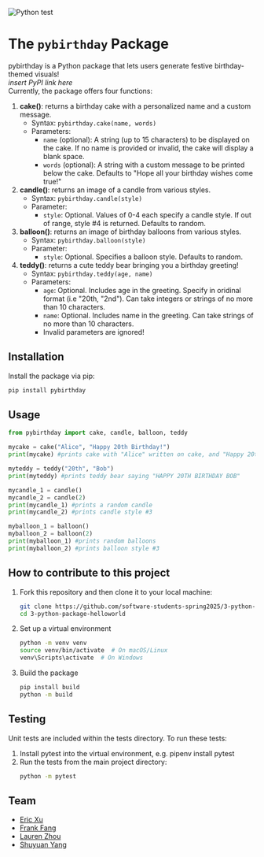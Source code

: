 ![Python test](https://github.com/software-students-spring2025/3-python-package-helloworld/actions/workflows/ci.yml/badge.svg)

# The `pybirthday` Package

pybirthday is a Python package that lets users generate festive birthday-themed visuals!  
*insert PyPI link here*  
Currently, the package offers four functions:
1. **cake()**: returns a birthday cake with a personalized name and a custom message.
   - Syntax: `pybirthday.cake(name, words)`
   - Parameters:
     - `name` (optional): A string (up to 15 characters) to be displayed on the cake. If no name is provided or invalid, the cake will display a blank space.
     - `words` (optional): A string with a custom message to be printed below the cake. Defaults to "Hope all your birthday wishes come true!"
2. **candle()**: returns an image of a candle from various styles.
   - Syntax: `pybirthday.candle(style)`
   - Parameter:
     - `style`: Optional. Values of 0-4 each specify a candle style. If out of range, style #4 is returned. Defaults to random.
3. **balloon()**: returns an image of birthday balloons from various styles.
   - Syntax: `pybirthday.balloon(style)`
   - Parameter:
     - `style`: Optional. Specifies a balloon style. Defaults to random.
4. **teddy()**: returns a cute teddy bear bringing you a birthday greeting!
   - Syntax: `pybirthday.teddy(age, name)`
   - Parameters: 
     - `age`: Optional. Includes age in the greeting. Specify in oridinal format (i.e "20th, "2nd"). Can take integers or strings of no more than 10 characters.
     - `name`: Optional. Includes name in the greeting. Can take strings of no more than 10 characters.
     - Invalid parameters are ignored!

## Installation
Install the package via pip:  
```bash
pip install pybirthday
```

## Usage
```python
from pybirthday import cake, candle, balloon, teddy

mycake = cake("Alice", "Happy 20th Birthday!")
print(mycake) #prints cake with "Alice" written on cake, and "Happy 20th Birthday!" at the bottom

myteddy = teddy("20th", "Bob")
print(myteddy) #prints teddy bear saying "HAPPY 20TH BIRTHDAY BOB"

mycandle_1 = candle()
mycandle_2 = candle(2)
print(mycandle_1) #prints a random candle
print(mycandle_2) #prints candle style #3

myballoon_1 = balloon()
myballoon_2 = balloon(2)
print(myballoon_1) #prints random balloons
print(myballoon_2) #prints balloon style #3
```

## How to contribute to this project
1. Fork this repository and then clone it to your local machine:
   ```sh
   git clone https://github.com/software-students-spring2025/3-python-package-helloworld
   cd 3-python-package-helloworld
   ```
2. Set up a virtual environment
   ```sh
   python -m venv venv
   source venv/bin/activate  # On macOS/Linux
   venv\Scripts\activate  # On Windows
   ```
3. Build the package
   ```sh
   pip install build
   python -m build
   ```

## Testing
Unit tests are included within the tests directory. To run these tests:
1. Install pytest into the virtual environment, e.g. pipenv install pytest
2. Run the tests from the main project directory: 
   ```sh
   python -m pytest
   ```

## Team
- [Eric Xu](https://github.com/EricXu1244)
- [Frank Fang](https://github.com/FrankFangH)
- [Lauren Zhou](https://github.com/laurenlz)
- [Shuyuan Yang](https://github.com/shuyuanyyy)
